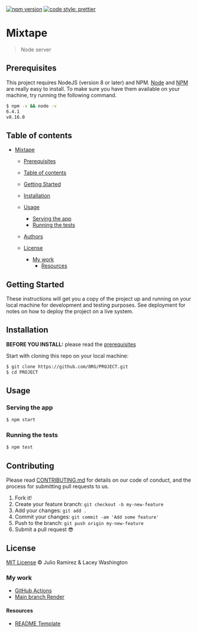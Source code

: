 [![npm version](https://badge.fury.io/js/angular2-expandable-list.svg)](https://badge.fury.io/js/angular2-expandable-list)
[![code style: prettier](https://img.shields.io/badge/code_style-prettier-ff69b4.svg?style=flat-square)](https://github.com/prettier/prettier)

# Mixtape

> Node server

## Prerequisites

This project requires NodeJS (version 8 or later) and NPM.
[Node](http://nodejs.org/) and [NPM](https://npmjs.org/) are really easy to install.
To make sure you have them available on your machine,
try running the following command.

```sh
$ npm -v && node -v
6.4.1
v8.16.0
```

## Table of contents

- [Mixtape](#project-name)

  - [Prerequisites](#prerequisites)
  - [Table of contents](#table-of-contents)
  - [Getting Started](#getting-started)
  - [Installation](#installation)
  - [Usage](#usage)

    - [Serving the app](#serving-the-app)
    - [Running the tests](#running-the-tests)

  - [Authors](#authors)
  - [License](#license)
    - [My work](#my-work)
      - [Resources](#resources)

## Getting Started

These instructions will get you a copy of the project up and running on your local machine for development and testing purposes. See deployment for notes on how to deploy the project on a live system.

## Installation

**BEFORE YOU INSTALL:** please read the [prerequisites](#prerequisites)

Start with cloning this repo on your local machine:

```sh
$ git clone https://github.com/ORG/PROJECT.git
$ cd PROJECT
```

## Usage

### Serving the app

```sh
$ npm start
```

### Running the tests

```sh
$ npm test
```

## Contributing

Please read [CONTRIBUTING.md](CONTRIBUTING.md) for details on our code of conduct, and the process for submitting pull requests to us.

1.  Fork it!
2.  Create your feature branch: `git checkout -b my-new-feature`
3.  Add your changes: `git add .`
4.  Commit your changes: `git commit -am 'Add some feature'`
5.  Push to the branch: `git push origin my-new-feature`
6.  Submit a pull request :sunglasses:

## License

[MIT License](https://andreasonny.mit-license.org/2019) © Julio Ramirez & Lacey Washington

### My work

- [GitHub Actions]()
- [Main branch Render]()

#### Resources

- [README Template](https://gist.github.com/andreasonny83/7670f4b39fe237d52636df3dec49cf3a#file-readme-md)
